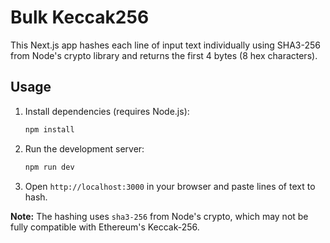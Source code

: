 # Bulk Keccak256

This Next.js app hashes each line of input text individually using SHA3-256 from Node's crypto library and returns the first 4 bytes (8 hex characters).

## Usage

1. Install dependencies (requires Node.js):
   ```bash
   npm install
   ```
2. Run the development server:
   ```bash
   npm run dev
   ```
3. Open `http://localhost:3000` in your browser and paste lines of text to hash.

**Note:** The hashing uses `sha3-256` from Node's crypto, which may not be fully compatible with Ethereum's Keccak-256.

